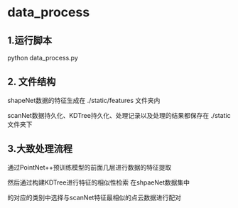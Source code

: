 # data_process


## 1.运行脚本
python data_process.py

## 2. 文件结构
shapeNet数据的特征生成在 ./static/features 文件夹内

scanNet数据持久化、KDTree持久化、处理记录以及处理的结果都保存在 ./static 文件夹下

## 3.大致处理流程
通过PointNet++预训练模型的前面几层进行数据的特征提取

然后通过构建KDTree进行特征的相似性检索  在shpaeNet数据集中

的对应的类别中选择与scanNet特征最相似的点云数据进行配对

